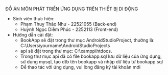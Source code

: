 ĐỒ ÁN MÔN PHÁT TRIỂN ỨNG DỤNG TRÊN THIẾT BỊ DI ĐỘNG
* Sinh viên thực hiện:
  - Phạm Thuỵ Thảo Như - 22521055 (Back-end)
  - Huỳnh Ngọc Diễm Phúc - 2252113 (Front-end)
* Hướng dẫn cài đặt:
  - BookApp  sẽ đặt trong thư mục AndroidStudioProject, thường là: C:\Users\yourname\AndroidStudioProjects
  - api sẽ đặt trong thư mục: C:\xampp\htdocs. 
  - Trong thư mục api đã có file bookapp.sql lưu dữ liệu của ứng dụng, sử dụng mysql, tạo dtb tên bookapp 
  và nhập dữ liệu từ bookapp.sql
  - Để thao tác với ứng dụng, vui lòng đăng ký tài khoản mới
